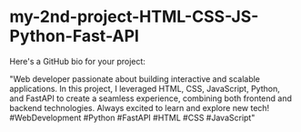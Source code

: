 # my-2nd-project-HTML-CSS-JS-Python-Fast-API
Here's a GitHub bio for your project:

"Web developer passionate about building interactive and scalable applications. In this project, I leveraged HTML, CSS, JavaScript, Python, and FastAPI to create a seamless experience, combining both frontend and backend technologies. Always excited to learn and explore new tech! #WebDevelopment #Python #FastAPI #HTML #CSS #JavaScript"
